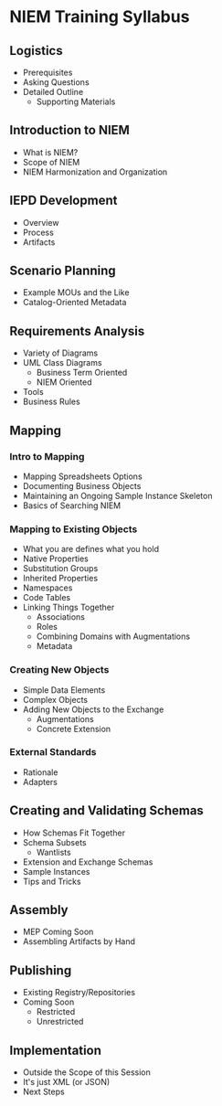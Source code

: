 # NIEM Training Syllabus

## Logistics

- Prerequisites
- Asking Questions
- Detailed Outline
	- Supporting Materials

## Introduction to NIEM

- What is NIEM?
- Scope of NIEM
- NIEM Harmonization and Organization

## IEPD Development

- Overview
- Process
- Artifacts

## Scenario Planning

- Example MOUs and the Like
- Catalog-Oriented Metadata

## Requirements Analysis

- Variety of Diagrams
- UML Class Diagrams
	- Business Term Oriented
	- NIEM Oriented
- Tools
- Business Rules

## Mapping

### Intro to Mapping

- Mapping Spreadsheets Options
- Documenting Business Objects
- Maintaining an Ongoing Sample Instance Skeleton
- Basics of Searching NIEM

### Mapping to Existing Objects

- What you are defines what you hold
- Native Properties
- Substitution Groups
- Inherited Properties
- Namespaces
- Code Tables
- Linking Things Together
	- Associations
	- Roles
	- Combining Domains with Augmentations
	- Metadata

### Creating New Objects

- Simple Data Elements
- Complex Objects
- Adding New Objects to the Exchange
	- Augmentations
	- Concrete Extension

### External Standards

- Rationale
- Adapters

## Creating and Validating Schemas

- How Schemas Fit Together
- Schema Subsets
	- Wantlists
- Extension and Exchange Schemas
- Sample Instances
- Tips and Tricks

## Assembly

- MEP Coming Soon
- Assembling Artifacts by Hand

## Publishing

- Existing Registry/Repositories
- Coming Soon
	- Restricted
	- Unrestricted

## Implementation

- Outside the Scope of this Session
- It's just XML (or JSON)
- Next Steps




